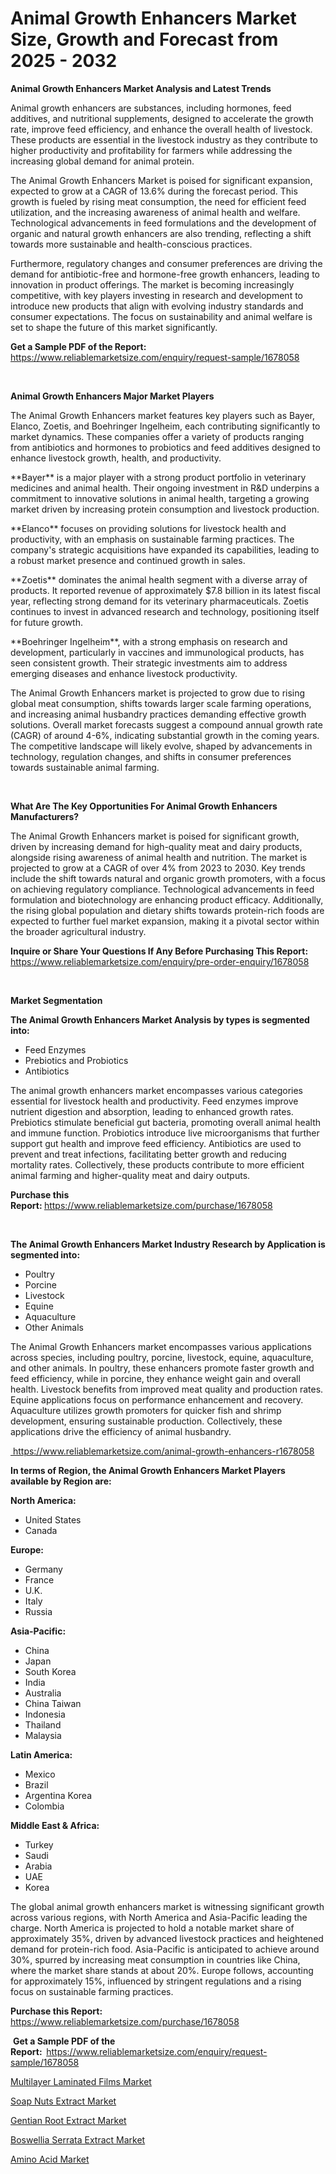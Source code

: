 <p><h1>Animal Growth Enhancers Market Size, Growth and Forecast from 2025 - 2032</h1></p><p><strong>Animal Growth Enhancers Market Analysis and Latest Trends</strong></p>
<p><p>Animal growth enhancers are substances, including hormones, feed additives, and nutritional supplements, designed to accelerate the growth rate, improve feed efficiency, and enhance the overall health of livestock. These products are essential in the livestock industry as they contribute to higher productivity and profitability for farmers while addressing the increasing global demand for animal protein.</p><p>The Animal Growth Enhancers Market is poised for significant expansion, expected to grow at a CAGR of 13.6% during the forecast period. This growth is fueled by rising meat consumption, the need for efficient feed utilization, and the increasing awareness of animal health and welfare. Technological advancements in feed formulations and the development of organic and natural growth enhancers are also trending, reflecting a shift towards more sustainable and health-conscious practices.</p><p>Furthermore, regulatory changes and consumer preferences are driving the demand for antibiotic-free and hormone-free growth enhancers, leading to innovation in product offerings. The market is becoming increasingly competitive, with key players investing in research and development to introduce new products that align with evolving industry standards and consumer expectations. The focus on sustainability and animal welfare is set to shape the future of this market significantly.</p></p>
<p><strong>Get a Sample PDF of the Report:&nbsp;</strong> <a href="https://www.reliablemarketsize.com/enquiry/request-sample/1678058?utm_campaign=2113&utm_medium=2&utm_source=Github&utm_content=ia&utm_term=01042025&utm_id=animal-growth-enhancers">https://www.reliablemarketsize.com/enquiry/request-sample/1678058</a></p>
<p>&nbsp;</p>
<p><strong>Animal Growth Enhancers Major Market Players</strong></p>
<p><p>The Animal Growth Enhancers market features key players such as Bayer, Elanco, Zoetis, and Boehringer Ingelheim, each contributing significantly to market dynamics. These companies offer a variety of products ranging from antibiotics and hormones to probiotics and feed additives designed to enhance livestock growth, health, and productivity.</p><p>**Bayer** is a major player with a strong product portfolio in veterinary medicines and animal health. Their ongoing investment in R&D underpins a commitment to innovative solutions in animal health, targeting a growing market driven by increasing protein consumption and livestock production.</p><p>**Elanco** focuses on providing solutions for livestock health and productivity, with an emphasis on sustainable farming practices. The company's strategic acquisitions have expanded its capabilities, leading to a robust market presence and continued growth in sales.</p><p>**Zoetis** dominates the animal health segment with a diverse array of products. It reported revenue of approximately $7.8 billion in its latest fiscal year, reflecting strong demand for its veterinary pharmaceuticals. Zoetis continues to invest in advanced research and technology, positioning itself for future growth.</p><p>**Boehringer Ingelheim**, with a strong emphasis on research and development, particularly in vaccines and immunological products, has seen consistent growth. Their strategic investments aim to address emerging diseases and enhance livestock productivity.</p><p>The Animal Growth Enhancers market is projected to grow due to rising global meat consumption, shifts towards larger scale farming operations, and increasing animal husbandry practices demanding effective growth solutions. Overall market forecasts suggest a compound annual growth rate (CAGR) of around 4-6%, indicating substantial growth in the coming years. The competitive landscape will likely evolve, shaped by advancements in technology, regulation changes, and shifts in consumer preferences towards sustainable animal farming.</p></p>
<p>&nbsp;</p>
<p><strong>What Are The Key Opportunities For Animal Growth Enhancers Manufacturers?</strong></p>
<p><p>The Animal Growth Enhancers market is poised for significant growth, driven by increasing demand for high-quality meat and dairy products, alongside rising awareness of animal health and nutrition. The market is projected to grow at a CAGR of over 4% from 2023 to 2030. Key trends include the shift towards natural and organic growth promoters, with a focus on achieving regulatory compliance. Technological advancements in feed formulation and biotechnology are enhancing product efficacy. Additionally, the rising global population and dietary shifts towards protein-rich foods are expected to further fuel market expansion, making it a pivotal sector within the broader agricultural industry.</p></p>
<p><strong>Inquire or Share Your Questions If Any Before Purchasing This Report:</strong> <a href="https://www.reliablemarketsize.com/enquiry/pre-order-enquiry/1678058?utm_campaign=2113&utm_medium=2&utm_source=Github&utm_content=ia&utm_term=01042025&utm_id=animal-growth-enhancers">https://www.reliablemarketsize.com/enquiry/pre-order-enquiry/1678058</a></p>
<p>&nbsp;</p>
<p><strong>Market Segmentation</strong></p>
<p><strong>The Animal Growth Enhancers Market Analysis by types is segmented into:</strong></p>
<p><ul><li>Feed Enzymes</li><li>Prebiotics and Probiotics</li><li>Antibiotics</li></ul></p>
<p><p>The animal growth enhancers market encompasses various categories essential for livestock health and productivity. Feed enzymes improve nutrient digestion and absorption, leading to enhanced growth rates. Prebiotics stimulate beneficial gut bacteria, promoting overall animal health and immune function. Probiotics introduce live microorganisms that further support gut health and improve feed efficiency. Antibiotics are used to prevent and treat infections, facilitating better growth and reducing mortality rates. Collectively, these products contribute to more efficient animal farming and higher-quality meat and dairy outputs.</p></p>
<p><strong>Purchase this Report:&nbsp;</strong><a href="https://www.reliablemarketsize.com/purchase/1678058?utm_campaign=2113&utm_medium=2&utm_source=Github&utm_content=ia&utm_term=01042025&utm_id=animal-growth-enhancers">https://www.reliablemarketsize.com/purchase/1678058</a></p>
<p>&nbsp;</p>
<p><strong>The Animal Growth Enhancers Market Industry Research by Application is segmented into:</strong></p>
<p><ul><li>Poultry</li><li>Porcine</li><li>Livestock</li><li>Equine</li><li>Aquaculture</li><li>Other Animals</li></ul></p>
<p><p>The Animal Growth Enhancers market encompasses various applications across species, including poultry, porcine, livestock, equine, aquaculture, and other animals. In poultry, these enhancers promote faster growth and feed efficiency, while in porcine, they enhance weight gain and overall health. Livestock benefits from improved meat quality and production rates. Equine applications focus on performance enhancement and recovery. Aquaculture utilizes growth promoters for quicker fish and shrimp development, ensuring sustainable production. Collectively, these applications drive the efficiency of animal husbandry.</p></p>
<p><a href="https://www.reliablemarketsize.com/animal-growth-enhancers-r1678058?utm_campaign=2113&utm_medium=2&utm_source=Github&utm_content=ia&utm_term=01042025&utm_id=animal-growth-enhancers">&nbsp;https://www.reliablemarketsize.com/animal-growth-enhancers-r1678058</a></p>
<p><strong>In terms of Region, the Animal Growth Enhancers Market Players available by Region are:</strong></p>
<p>
    <p> <strong> North America: </strong>
        <ul>
            <li>United States</li>
            <li>Canada</li>
        </ul>
        </p> 
    <p> <strong> Europe: </strong>
        <ul>
            <li>Germany</li>
            <li>France</li>
            <li>U.K.</li>
            <li>Italy</li>
            <li>Russia</li>
        </ul>
        </p> 
    <p> <strong> Asia-Pacific: </strong>
        <ul>
            <li>China</li>
            <li>Japan</li>
            <li>South Korea</li>
            <li>India</li>
            <li>Australia</li>
            <li>China Taiwan</li>
            <li>Indonesia</li>
            <li>Thailand</li>
            <li>Malaysia</li>
        </ul>
        </p> 
    <p> <strong> Latin America: </strong>
        <ul>
            <li>Mexico</li>
            <li>Brazil</li>
            <li>Argentina Korea</li>
            <li>Colombia</li>
        </ul>
        </p> 
    <p> <strong> Middle East & Africa: </strong>
        <ul>
            <li>Turkey</li>
            <li>Saudi</li>
            <li>Arabia</li>
            <li>UAE</li>
            <li>Korea</li>
        </ul>
    </p>
    </p>
<p><p>The global animal growth enhancers market is witnessing significant growth across various regions, with North America and Asia-Pacific leading the charge. North America is projected to hold a notable market share of approximately 35%, driven by advanced livestock practices and heightened demand for protein-rich food. Asia-Pacific is anticipated to achieve around 30%, spurred by increasing meat consumption in countries like China, where the market share stands at about 20%. Europe follows, accounting for approximately 15%, influenced by stringent regulations and a rising focus on sustainable farming practices.</p></p>
<p><strong>Purchase this Report: </strong><a href="https://www.reliablemarketsize.com/purchase/1678058?utm_campaign=2113&utm_medium=2&utm_source=Github&utm_content=ia&utm_term=01042025&utm_id=animal-growth-enhancers">https://www.reliablemarketsize.com/purchase/1678058</a></p>
<p>&nbsp;<strong>Get a Sample PDF of the Report:&nbsp;&nbsp;</strong><a href="https://www.reliablemarketsize.com/enquiry/request-sample/1678058?utm_campaign=2113&utm_medium=2&utm_source=Github&utm_content=ia&utm_term=01042025&utm_id=animal-growth-enhancers">https://www.reliablemarketsize.com/enquiry/request-sample/1678058</a></p>
<p><strong></strong></p>
<p><p><a href="https://github.com/neilycalanww/Market-Research-Report-List-1/blob/main/multilayer-laminated-films-market.md?utm_campaign=2113&utm_medium=2&utm_source=Github&utm_content=ia&utm_term=01042025&utm_id=animal-growth-enhancers">Multilayer Laminated Films Market</a></p><p><a href="https://github.com/gackesaizaze/Market-Research-Report-List-1/blob/main/soap-nuts-extract-market.md?utm_campaign=2113&utm_medium=2&utm_source=Github&utm_content=ia&utm_term=01042025&utm_id=animal-growth-enhancers">Soap Nuts Extract Market</a></p><p><a href="https://github.com/keolalelekr8/Market-Research-Report-List-1/blob/main/gentian-root-extract-market.md?utm_campaign=2113&utm_medium=2&utm_source=Github&utm_content=ia&utm_term=01042025&utm_id=animal-growth-enhancers">Gentian Root Extract Market</a></p><p><a href="https://github.com/izetajhazuga/Market-Research-Report-List-1/blob/main/boswellia-serrata-extract-market.md?utm_campaign=2113&utm_medium=2&utm_source=Github&utm_content=ia&utm_term=01042025&utm_id=animal-growth-enhancers">Boswellia Serrata Extract Market</a></p><p><a href="https://github.com/anejaryaan8m/Market-Research-Report-List-1/blob/main/amino-acid-market.md?utm_campaign=2113&utm_medium=2&utm_source=Github&utm_content=ia&utm_term=01042025&utm_id=animal-growth-enhancers">Amino Acid Market</a></p></p>